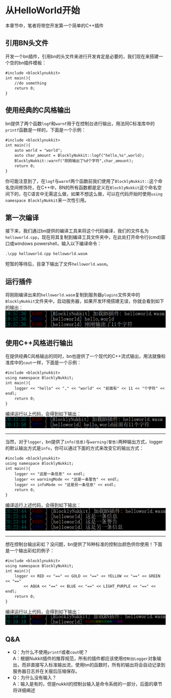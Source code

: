 # 从HelloWorld开始     
本章节中，笔者将带您开发第一个简单的C++插件     
## 引用BN头文件     
开发一个bn插件，引用bn的头文件来进行开发肯定是必要的，我们现在来搭建一个空的bn插件模板：     
```     
#include <blocklynukkit>     
int main(){     
    //do something     
    return 0;     
}     
```     
## 使用经典的C风格输出     
bn提供了两个函数`logf`和`warnf`用于在控制台进行输出，用法同C标准库中的`printf`函数是一样的，下面是一个示例：     
```     
#include <blocklynukkit>     
int main(){     
    auto world = "world";     
    auto char_amount = BlocklyNukkit::logf("hello,%s",world);     
    BlocklyNukkit::warnf("刚刚输出了%d个字符",char_amount);     
    return 0;     
}     
```     
你可能注意到了，在`logf`与`warnf`两个函数前我们使用了`BlocklyNukkit::`这个命名空间修饰符，在C++中，BN的所有函数都是定义在`BlocklyNukkit`这个命名空间下的，在C语言中无需这么做，如果不想这么做，可以在代码开始时使用`using namespace BlocklyNukkit`来一次性引用。     
## 第一次编译     
接下来，我们通过bn提供的编译工具来将这个代码编译，我们的文件名为`helloworld.cpp`，现在将其复制到编译工具文件夹中，在此处打开命令行(cmd)窗口或windows powershell，输入以下编译命令：     
```     
.\cpp helloworld.cpp helloworld.wasm     
```     
短暂的等待后，目录下输出了文件`helloworld.wasm`。     
## 运行插件     
将刚刚编译出来的`helloworld.wasm`复制到服务器`plugins`文件夹中的`BlocklyNukkit`文件夹中，启动服务器，如果开发环境搭建无误，你就会看到如下的输出：     
![](../../images/screenshot_1610193994439.png)     
## 使用C++风格进行输出     
在提供经典C风格输出的同时，bn也提供了一个现代的C++流式输出，用法就像标准库中的`cout`一样，下面是一个示例：     
```     
#include <blocklynukkit>     
using namespace BlocklyNukkit;     
int main(){     
    logger << "hello" << "," << "world" << "前面有" << 11 << "个字符" << endl;     
    return 0;     
}     
```     
编译运行以上代码，会得到如下输出：     
![](../../images/screenshot_1610194483410.png)     
*********     
当然，对于`logger`，bn提供了`info(信息)`与`warning(警告)`两种输出方式，logger的默认输出方式是`info`，你可以通过下面的方式来改变它的输出方式：     
```     
#include <blocklynukkit>     
using namespace BlocklyNukkit;     
int main(){     
    logger << "这是一条信息" << endl;     
    logger << warningMode << "这是一条警告" << endl;     
    logger << infoMode << "这是另一条信息" << endl;     
    return 0;     
}     
```     
编译运行上述代码，会得到如下输出：     
![](../../images/screenshot_1610195195100.png)     
**********     
想在控制台输出彩虹？没问题，bn提供了16种标准的控制台颜色供你使用！下面是一个输出彩虹的例子：     
```     
#include <blocklynukkit>     
using namespace BlocklyNukkit;     
int main(){     
    logger << RED << "==" << GOLD << "==" << YELLOW << "==" << GREEN << "=="      
        << AQUA << "==" << BLUE << "==" << LIGHT_PURPLE << "==" << endl;     
    return 0;     
}     
```     
编译运行以上代码，会得到如下输出：     
![](../../images/screenshot_1610197995300.png)     
## Q&A     
- Q：为什么不使用`printf`或者`cout`呢？     
A：根据Nukkit插件的推荐规范，所有的插件都应该使用`控制台Logger`对象输出，而非直接写入标准输出流，使用bn的函数时，所有的输出将会自动记录到服务器日志并在关服后压缩保存。     
- Q：为什么没有输入？     
A：输入是有的，但是nukkit的控制台输入是命令系统的一部分，后面的章节将详细阐述     
